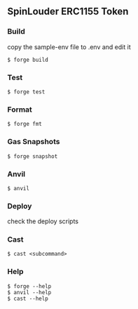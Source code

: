 ## SpinLouder ERC1155 Token

### Build

copy the sample-env file to .env and edit it

```shell
$ forge build
```

### Test

```shell
$ forge test
```

### Format

```shell
$ forge fmt
```

### Gas Snapshots

```shell
$ forge snapshot
```

### Anvil

```shell
$ anvil
```

### Deploy

check the deploy scripts

### Cast

```shell
$ cast <subcommand>
```

### Help

```shell
$ forge --help
$ anvil --help
$ cast --help
```
